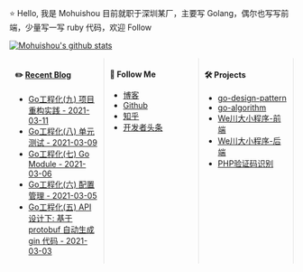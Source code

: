 <div>

⭐ Hello, 我是 Mohuishou 目前就职于深圳某厂，主要写 Golang，偶尔也写写前端，少量写一写 ruby
代码，欢迎 Follow

[![Mohuishou's github
stats](https://github-readme-stats.vercel.app/api?username=mohuishou&count_private=true&show_icons=true)](https://github.com/mohuishou)

<div style="display: flex;">

<div style="flex: 1; border-right: 1px solid #dddd; padding: 0 10px;">

#### ✏️ [Recent Blog](https://lailin.xyz)

- [Go工程化(九) 项目重构实践 - 2021-03-11](https://lailin.xyz/post/go-training-week4-practice.html)
- [Go工程化(八) 单元测试 - 2021-03-09](https://lailin.xyz/post/go-training-week4-unit-test.html)
- [Go工程化(七) Go Module - 2021-03-06](https://lailin.xyz/post/go-training-week4-go-module.html)
- [Go工程化(六) 配置管理 - 2021-03-05](https://lailin.xyz/post/go-training-week4-config.html)
- [Go工程化(五) API 设计下: 基于 protobuf 自动生成 gin 代码 - 2021-03-03](https://lailin.xyz/post/go-training-week4-protoc-gen-go-gin.html)

</div>

<div style="flex: 1; border-right: 1px solid #dddd; padding: 0 10px;">

#### 👀 Follow Me

  - [博客](https://lailin.xyz)
  - [Github](https://github.com/mohuishou)
  - [知乎](https://www.zhihu.com/people/mo-hui-shou-76)
  - [开发者头条](https://toutiao.io/subjects/387401?f=new)

</div>

<div style="flex: 1; border-right: 1px solid #dddd; padding: 0 10px;">

#### 🛠 Projects

- [go-design-pattern](https://github.com/mohuishou/go-design-pattern)
- [go-algorithm](https://github.com/mohuishou/go-algorithm)
- [We川大小程序-前端](https://github.com/mohuishou/scuplus-wechat)
- [We川大小程序-后端](https://github.com/mohuishou/scuplus-go)
- [PHP验证码识别](https://github.com/mohuishou/ImageOCR)


</div>
</div>
</div>
